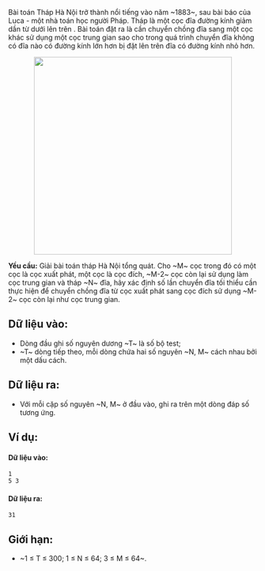 Bài toán Tháp Hà Nội trở thành nổi tiếng vào năm ~1883~, sau bài báo của Luca - một nhà toán học người Pháp. Tháp là một cọc đĩa đường kính giảm dần từ dưới lên trên . Bài toán đặt ra là cần chuyển chồng đĩa sang một cọc khác sử dụng một cọc trung gian sao cho trong quá trình chuyển đĩa không có đĩa nào có đường kính lớn hơn bị đặt lên trên đĩa có đường kính nhỏ hơn.
 <center><img src="/images/problems/430/DPTOWER.jpg" width=400px></center>

**Yều cầu:** Giải bài toán tháp Hà Nội tổng quát. Cho ~M~ cọc trong đó có một cọc là cọc xuất phát, một cọc là cọc đích, ~M-2~ cọc còn lại sử dụng làm cọc trung gian và tháp ~N~ đĩa, hãy xác định số lần chuyển đĩa tối thiểu cần thực hiện để chuyển chồng đĩa từ cọc xuất phát sang cọc đích sử dụng ~M-2~ cọc còn lại như cọc trung gian.

## Dữ liệu vào:
- Dòng đầu ghi số nguyên dương ~T~ là số bộ test;
- ~T~ dòng tiếp theo, mỗi dòng chứa hai số nguyên ~N, M~ cách nhau bởi một dấu cách.

## Dữ liệu ra:
- Với mỗi cặp số nguyên ~N, M~ ở đầu vào, ghi ra trên một dòng đáp số tương ứng.

## Ví dụ:
#### Dữ liệu vào:
```
1
5 3
```

#### Dữ liệu ra:
```
31
```

## Giới hạn:
- ~1 ≤ T ≤ 300; 1 ≤ N ≤ 64; 3 ≤ M ≤ 64~.
